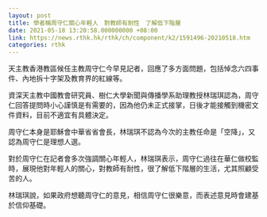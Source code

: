 ```yaml
---
layout: post
title: 學者稱周守仁關心年輕人　對教師有耐性　了解低下階層
date: 2021-05-18 13:20:58.000000000 +08:00
link: https://news.rthk.hk/rthk/ch/component/k2/1591496-20210518.htm
categories: rthk
---
```


天主教香港教區候任主教周守仁今早見記者，回應了多方面問題，包括悼念六四事件、內地拆十字架及教育界的紅線等。

資深天主教中國教會研究員、樹仁大學新聞與傳播學系助理教授林瑞琪認為，周守仁回答提問時小心謹慎是有需要的，因為他仍未正式接掌，日後才能接觸到機密文件資料，目前不適宜有具體決定。

周守仁本身是耶穌會中華省省會長，林瑞琪不認為今次的主教任命是「空降」，又認為周守仁是理想人選。

對於周守仁在記者會多次強調關心年輕人，林瑞琪表示，周守仁過往在華仁做校監時，展現他對年輕人的關心，對教師有耐性，很了解低下階層的生活，尤其照顧受苦的人。

林瑞琪說，如果政府想聽周守仁的意見，相信周守仁很樂意，而表述意見時會建基於信仰基礎。

